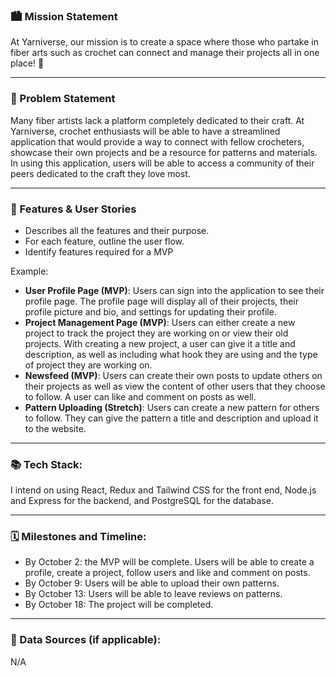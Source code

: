 ### 🏙️ Mission Statement
At Yarniverse, our mission is to create a space where those who partake in fiber arts such as crochet can connect and manage their projects all in one place! 🧶
___

### 🚀 Problem Statement

Many fiber artists lack a platform completely dedicated to their craft. At Yarniverse, crochet enthusiasts will be able to have a streamlined application that would provide a way to connect with fellow crocheters, showcase their own projects and be a resource for patterns and materials. In using this application, users will be able to access a community of their peers dedicated to the craft they love most. 
___


### 📝 Features & User Stories
* Describes all the features and their purpose.
* For each feature, outline the user flow.
* Identify features required for a MVP


Example: 

* **User Profile Page (MVP)**: Users can sign into the application to see their profile page. The profile page will display all of their projects, their profile picture and bio, and settings for updating their profile.
* **Project Management Page (MVP)**: Users can either create a new project to track the project they are working on or view their old projects. With creating a new project, a user can give it a title and description, as well as including what hook they are using and the type of project they are working on. 
* **Newsfeed (MVP)**: Users can create their own posts to update others on their projects as well as view the content of other users that they choose to follow. A user can like and comment on posts as well. 
* **Pattern Uploading (Stretch)**: Users can create a new pattern for others to follow. They can give the pattern a title and description and upload it to the website.

___


### 📚 Tech Stack: 

 I intend on using React, Redux and Tailwind CSS for the front end, Node.js and Express for the backend, and PostgreSQL for the database. 

___

### 🗓️ Milestones and Timeline: 

* By October 2: the MVP will be complete. Users will be able to create a profile, create a project, follow users and like and comment on posts.
* By October 9: Users will be able to upload their own patterns.
* By October 13: Users will be able to leave reviews on patterns.
* By October 18: The project will be completed.
___

### 💽 Data Sources (if applicable): 
N/A

